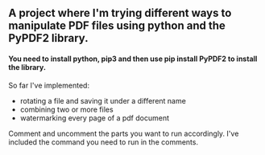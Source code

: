 ## A project where I'm trying different ways to manipulate PDF files using python and the PyPDF2 library.

#### You need to install python, pip3 and then use pip install PyPDF2 to install the library.

So far I've implemented:

* rotating a file and saving it under a different name
* combining two or more files
* watermarking every page of a pdf document

Comment and uncomment the parts you want to run accordingly. I've included the command you need to run in the comments.
